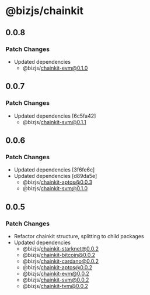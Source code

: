 # @bizjs/chainkit

## 0.0.8

### Patch Changes

- Updated dependencies
  - @bizjs/chainkit-evm@0.1.0

## 0.0.7

### Patch Changes

- Updated dependencies [6c5fa42]
  - @bizjs/chainkit-svm@0.1.1

## 0.0.6

### Patch Changes

- Updated dependencies [3f6fe6c]
- Updated dependencies [d89da5e]
  - @bizjs/chainkit-aptos@0.0.3
  - @bizjs/chainkit-svm@0.1.0

## 0.0.5

### Patch Changes

- Refactor chainkit structure, splitting to child packages
- Updated dependencies
  - @bizjs/chainkit-starknet@0.0.2
  - @bizjs/chainkit-bitcoin@0.0.2
  - @bizjs/chainkit-cardano@0.0.2
  - @bizjs/chainkit-aptos@0.0.2
  - @bizjs/chainkit-evm@0.0.2
  - @bizjs/chainkit-svm@0.0.2
  - @bizjs/chainkit-tvm@0.0.2
